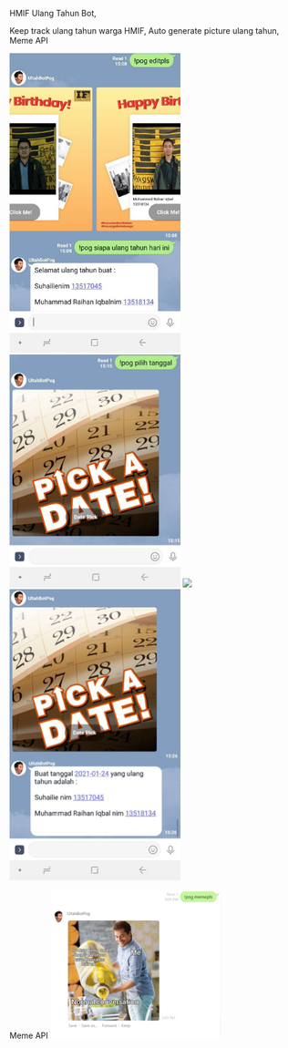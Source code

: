 HMIF Ulang Tahun Bot,

Keep track ulang tahun warga HMIF,
Auto generate picture ulang tahun,
Meme API

<img src="static/903202.jpg" width="300">

<img src="static/Zero.jpg" width="300">

<img src="static/Oero.jpg" width="300">

<img src="static/two.jpg" width="300">

Meme API
<img src="static/1611475777582.jpg" width="300">

